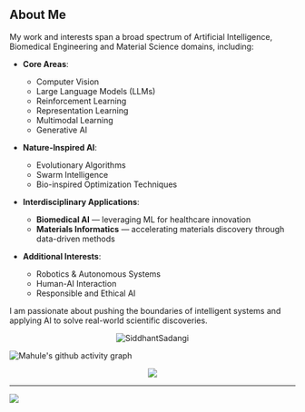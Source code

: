 ## About Me

My work and interests span a broad spectrum of Artificial Intelligence, Biomedical Engineering and Material Science domains, including:

- **Core Areas**:
  - Computer Vision  
  - Large Language Models (LLMs)  
  - Reinforcement Learning  
  - Representation Learning  
  - Multimodal Learning  
  - Generative AI  

- **Nature-Inspired AI**:
  - Evolutionary Algorithms  
  - Swarm Intelligence  
  - Bio-inspired Optimization Techniques  

- **Interdisciplinary Applications**:
  - **Biomedical AI** — leveraging ML for healthcare innovation  
  - **Materials Informatics** — accelerating materials discovery through data-driven methods  

- **Additional Interests**:
  - Robotics & Autonomous Systems  
  - Human-AI Interaction  
  - Responsible and Ethical AI  

I am passionate about pushing the boundaries of intelligent systems and applying AI to solve real-world scientific discoveries.

<p align="center">
  <img src="https://github-readme-stats-sigma-five.vercel.app/api?username=dreamboat26&theme=dark&show_icons=true&include_all_commits=true" alt="SiddhantSadangi"/>
</p>
<img src="https://github-readme-activity-graph.vercel.app/graph?username=dreamboat26&&theme=github-compact" alt="Mahule's github activity graph"/>

<p align="center"> 
<img src="https://github-profile-trophy.vercel.app/?username=dreamboat26&theme=algolia&column=-1" /></a> </p>
<hr/>

![]( https://komarev.com/ghpvc/?username=dreamboat26)
